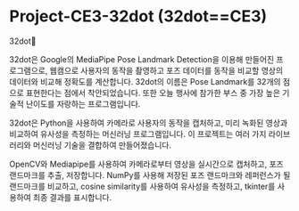 # Project-CE3-32dot (32dot==CE3)
32dot🕺

32dot은 Google의 MediaPipe Pose Landmark Detection을 이용해 만들어진 프로그램으로, 웹캠으로 사용자의 동작을 촬영하고 포즈 데이터를 동작을 비교할 영상의 데이터와 비교해 정확도를 계산합니다. 32dot의 이름은 Pose Landmark를 32개의 점으로 표현한다는 점에서 착안되었습니다. 또한 오늘 행사에 참가한 부스 중 가장 높은 기술적 난이도를 자랑하는 프로그램입니다.

32dot은 Python을 사용하여 카메라로 사용자의 동작을 캡처하고, 미리 녹화된 영상과 비교하여 유사성을 측정하는 머신러닝 프로그램입니다. 이 프로젝트는 여러 가지 라이브러리와 머신러닝 기술을 결합하여 만들어졌습니다.

OpenCV와 Mediapipe를 사용하여 카메라로부터 영상을 실시간으로 캡처하고, 포즈 랜드마크를 추출, 저장합니다. NumPy를 사용해 저장된 포즈 랜드마크와 레퍼런스가 될 랜드마크를 비교하고, cosine similarity를 사용하여 유사성을 측정하고, tkinter를 사용하여 최종 결과를 표시합니다.
